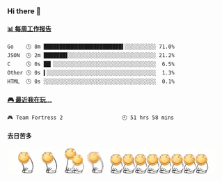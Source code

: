 ### Hi there 👋  

 <!-- waka-box start -->
#### <a href="https://gist.github.com/51d75cccce903a25b1f8cd7ca9d3a329" target="_blank">📊 每周工作报告</a>
```text
Go    🕓 8m █████████████████████████▌░░░░░░░░░░ 71.0%
JSON  🕓 2m ███████▋░░░░░░░░░░░░░░░░░░░░░░░░░░░░ 21.2%
C     🕓 0s ██▎░░░░░░░░░░░░░░░░░░░░░░░░░░░░░░░░░  6.5%
Other 🕓 0s ▍░░░░░░░░░░░░░░░░░░░░░░░░░░░░░░░░░░░  1.3%
HTML  🕓 0s ░░░░░░░░░░░░░░░░░░░░░░░░░░░░░░░░░░░░  0.1%
```
<!-- Powered by https://github.com/journey-ad/waka-box-go . -->
<!-- waka-box end -->


 <!-- steam-box start -->
#### <a href="https://gist.github.com/3b0d2519577a02ab95e5d0d7ca4fa814" target="_blank">🎮 最近我在玩…</a>
```text
🎮 Team Fortress 2                   🕘 51 hrs 58 mins
```
<!-- Powered by https://github.com/YouEclipse/steam-box . -->
<!-- steam-box end -->

#### 去日苦多
![](990672b3e82963502a597c34e55546b5.gif)


<!--
**oneto1/oneto1** is a ✨ _special_ ✨ repository because its `README.md` (this file) appears on your GitHub profile.

Here are some ideas to get you started:

- 🔭 I’m currently working on ...
- 🌱 I’m currently learning ...
- 👯 I’m looking to collaborate on ...
- 🤔 I’m looking for help with ...
- 💬 Ask me about ...
- 📫 How to reach me: ...
- 😄 Pronouns: ...
- ⚡ Fun fact: ...
-->
